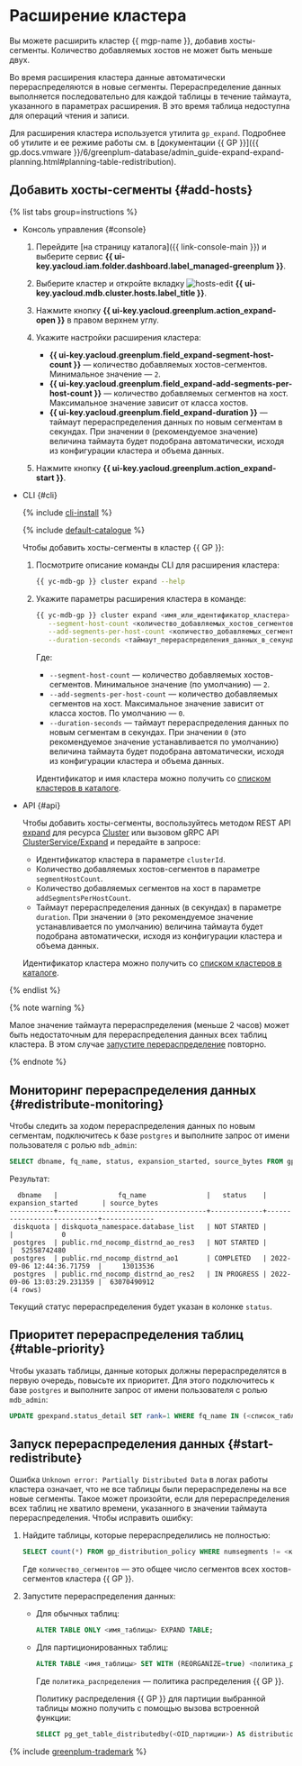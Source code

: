 # Расширение кластера

Вы можете расширить кластер {{ mgp-name }}, добавив хосты-сегменты. Количество добавляемых хостов не может быть меньше двух.

Во время расширения кластера данные автоматически перераспределяются в новые сегменты. Перераспределение данных выполняется последовательно для каждой таблицы в течение таймаута, указанного в параметрах расширения. В это время таблица недоступна для операций чтения и записи.

Для расширения кластера используется утилита `gp_expand`. Подробнее об утилите и ее режиме работы см. в [документации {{ GP }}]({{ gp.docs.vmware }}/6/greenplum-database/admin_guide-expand-expand-planning.html#planning-table-redistribution).

## Добавить хосты-сегменты {#add-hosts}

{% list tabs group=instructions %}

- Консоль управления {#console}

    1. Перейдите [на страницу каталога]({{ link-console-main }}) и выберите сервис **{{ ui-key.yacloud.iam.folder.dashboard.label_managed-greenplum }}**.
    1. Выберите кластер и откройте вкладку ![hosts-edit](../../_assets/../../_assets/console-icons/cube.svg) **{{ ui-key.yacloud.mdb.cluster.hosts.label_title }}**.
    1. Нажмите кнопку **{{ ui-key.yacloud.greenplum.action_expand-open }}** в правом верхнем углу.
    1. Укажите настройки расширения кластера:

        * **{{ ui-key.yacloud.greenplum.field_expand-segment-host-count }}** — количество добавляемых хостов-сегментов. Минимальное значение — `2`.
        * **{{ ui-key.yacloud.greenplum.field_expand-add-segments-per-host-count }}** — количество добавляемых сегментов на хост. Максимальное значение зависит от класса хостов.
        * **{{ ui-key.yacloud.greenplum.field_expand-duration }}** — таймаут перераспределения данных по новым сегментам в секундах. При значении `0` (рекомендуемое значение) величина таймаута будет подобрана автоматически, исходя из конфигурации кластера и объема данных.
    1. Нажмите кнопку **{{ ui-key.yacloud.greenplum.action_expand-start }}**.

- CLI {#cli}

    {% include [cli-install](../../../_includes/cli-install.md) %}

    {% include [default-catalogue](../../../_includes/default-catalogue.md) %}

    Чтобы добавить хосты-сегменты в кластер {{ GP }}:

    1. Посмотрите описание команды CLI для расширения кластера:

        ```bash
        {{ yc-mdb-gp }} cluster expand --help
        ```

    1. Укажите параметры расширения кластера в команде:

        ```bash
        {{ yc-mdb-gp }} cluster expand <имя_или_идентификатор_кластера> \
           --segment-host-count <количество_добавляемых_хостов_сегментов> \
           --add-segments-per-host-count <количество_добавляемых_сегментов_на_хост> \
           --duration-seconds <таймаут_перераспределения_данных_в_секундах>
        ```

        Где:

        * `--segment-host-count` — количество добавляемых хостов-сегментов. Минимальное значение (по умолчанию) — `2`.
        * `--add-segments-per-host-count` — количество добавляемых сегментов на хост. Максимальное значение зависит от класса хостов. По умолчанию — `0`.
        * `--duration-seconds` — таймаут перераспределения данных по новым сегментам в секундах. При значении `0` (это рекомендуемое значение устанавливается по умолчанию) величина таймаута будет подобрана автоматически, исходя из конфигурации кластера и объема данных.

        Идентификатор и имя кластера можно получить со [списком кластеров в каталоге](../cluster-list.md#list-clusters).

- API {#api}

    Чтобы добавить хосты-сегменты, воспользуйтесь методом REST API [expand](../../api-ref/Cluster/expand.md) для ресурса [Cluster](../../api-ref/Cluster/index.md) или вызовом gRPC API [ClusterService/Expand](../../api-ref/grpc/cluster_service.md#Expand) и передайте в запросе:

    * Идентификатор кластера в параметре `clusterId`.
    * Количество добавляемых хостов-сегментов в параметре `segmentHostCount`.
    * Количество добавляемых сегментов на хост в параметре `addSegmentsPerHostCount`.
    * Таймаут перераспределения данных (в секундах) в параметре `duration`. При значении `0` (это рекомендуемое значение устанавливается по умолчанию) величина таймаута будет подобрана автоматически, исходя из конфигурации кластера и объема данных.

    Идентификатор кластера можно получить со [списком кластеров в каталоге](../cluster-list.md#list-clusters).

{% endlist %}

{% note warning %}

Малое значение таймаута перераспределения (меньше 2 часов) может быть недостаточным для перераспределения данных всех таблиц кластера. В этом случае [запустите перераспределение](#start-redistribute) повторно.

{% endnote %}

## Мониторинг перераспределения данных {#redistribute-monitoring}

Чтобы следить за ходом перераспределения данных по новым сегментам, подключитесь к базе `postgres` и выполните запрос от имени пользователя с ролью `mdb_admin`:

```sql
SELECT dbname, fq_name, status, expansion_started, source_bytes FROM gpexpand.status_detail;
```

Результат:

```text
  dbname   |               fq_name               |   status    |     expansion_started      | source_bytes
-----------+-------------------------------------+-------------+----------------------------+-------------
 diskquota | diskquota_namespace.database_list   | NOT STARTED |                            |            0
 postgres  | public.rnd_nocomp_distrnd_ao_res3   | NOT STARTED |                            |  52558742480
 postgres  | public.rnd_nocomp_distrnd_ao1       | COMPLETED   | 2022-09-06 12:44:36.71759  |     13013536
 postgres  | public.rnd_nocomp_distrnd_ao_res2   | IN PROGRESS | 2022-09-06 13:03:29.231359 |  63070490912
(4 rows)
```

Текущий статус перераспределения будет указан в колонке `status`.

## Приоритет перераспределения таблиц {#table-priority}

Чтобы указать таблицы, данные которых должны перераспределятся в первую очередь, повысьте их приоритет. Для этого подключитесь к базе `postgres` и выполните запрос от имени пользователя с ролью `mdb_admin`:

```sql
UPDATE gpexpand.status_detail SET rank=1 WHERE fq_name IN (<список_таблиц>);
```

## Запуск перераспределения данных {#start-redistribute}

Ошибка `Unknown error: Partially Distributed Data` в логах работы кластера означает, что не все таблицы были перераспределены на все новые сегменты. Такое может произойти, если для перераспределения всех таблиц не хватило времени, указанного в значении таймаута перераспределения. Чтобы исправить ошибку:

1. Найдите таблицы, которые перераспределились не полностью:

    ```sql
    SELECT count(*) FROM gp_distribution_policy WHERE numsegments != <количество_сегментов>;
    ```

    Где `количество_сегментов` — это общее число сегментов всех хостов-сегментов кластера {{ GP }}.

1. Запустите перераспределения данных:

    * Для обычных таблиц:

        ```sql
        ALTER TABLE ONLY <имя_таблицы> EXPAND TABLE;
        ```

    * Для партиционированных таблиц:

        ```sql
        ALTER TABLE <имя_таблицы> SET WITH (REORGANIZE=true) <политика_распределения>;
        ```

        Где `политика_распределения` — политика распределения {{ GP }}.

        Политику распределения {{ GP }} для партиции выбранной таблицы можно получить с помощью вызова встроенной функции:

        ```sql
        SELECT pg_get_table_distributedby(<OID_партиции>) AS distribution_policy;
        ```

{% include [greenplum-trademark](../../../_includes/mdb/mgp/trademark.md) %}
